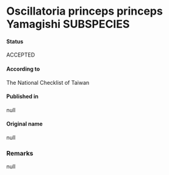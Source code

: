 Oscillatoria princeps princeps Yamagishi SUBSPECIES
=======

#### Status
ACCEPTED

#### According to
The National Checklist of Taiwan

#### Published in
null

#### Original name
null

### Remarks
null